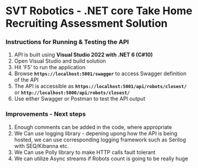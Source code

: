 # SVT Robotics - .NET core Take Home Recruiting Assessment Solution

### Instructions for Running & Testing the API

1. API is built using **Visual Studio 2022 with .NET 6 (C#10)**
2. Open Visual Studio and build solution
3. Hit 'F5' to run the application
4. Browse **`https://localhost:5001/swagger`** to access Swagger definition of the API
5. The API is accessible as **`https://localhost:5001/api/robots/closest/`** or **`http://localhost:5000/api/robots/closest/`**
6. Use either Swagger or Postman to test the API output



### Improvements - Next steps

1. Enough comments can be added in the code, where appropriate
2. We Can use logging library - depening upong how the API is being hosted, we can use corresponding logging framework such as Serilog with SEQ/Kibanna etc.
3. We Can use Polly library to make HTTP calls fault tolerant 
4. We can utilize Async streams if Robots count is going to be really huge
